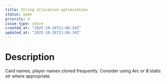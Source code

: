 ```yaml
---
title: String allocation optimization
status: open
priority: 4
issue_type: chore
created_at: "2025-10-26T21:06:34Z"
updated_at: "2025-10-26T21:06:34Z"
---
```


# Description

Card names, player names cloned frequently.
Consider using Arc<str> or &'static str where appropriate.
